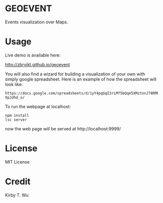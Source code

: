 GEOEVENT
========

Events visualization over Maps.


Usage
========

Live demo is available here:

   http://zbryikt.github.io/geoevent


You will also find a wizard for building a visualization of your own with simply google spreadsheet. Here is an example of how the spreadsheet will look like:

    https://docs.google.com/spreadsheets/d/1yY4pqGqI3rLMf5bQqe5XMztnnJ78RMUrfh-XpJdhd_o/


To run the webpage at localhost:

    npm install
    lsc server

now the web page will be served at http://localhost:9999/


License
========

MIT License


Credit
========

Kirby T. Wu

